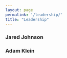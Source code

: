 ```yaml
---
layout: page
permalink: '/leadership/'
title: "Leadership"
---
```


### Jared Johnson

### Adam Klein
